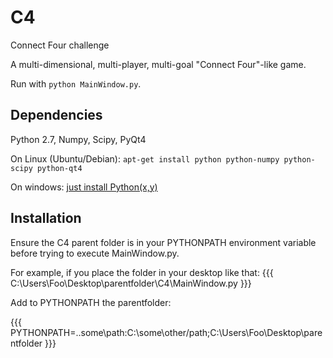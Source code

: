 # C4

Connect Four challenge

A multi-dimensional, multi-player, multi-goal "Connect Four"-like game.

Run with ```python MainWindow.py```.

## Dependencies
Python 2.7, Numpy, Scipy, PyQt4

On Linux (Ubuntu/Debian): `apt-get install python python-numpy python-scipy python-qt4`

On windows: [just install Python(x,y)](http://python-xy.github.io/downloads.html)

## Installation
Ensure the C4 parent folder is in your PYTHONPATH environment variable
before trying to execute MainWindow.py.

For example, if you place the folder in your desktop like that:
{{{
C:\Users\Foo\Desktop\parentfolder\C4\MainWindow.py
}}}

Add to PYTHONPATH the parentfolder:

{{{
PYTHONPATH=..some\path:C:\some\other/path;C:\Users\Foo\Desktop\parentfolder
}}}
